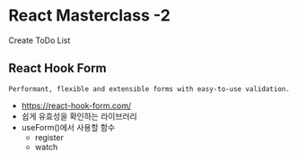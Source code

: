 # React Masterclass -2

Create ToDo List

## React Hook Form

```
Performant, flexible and extensible forms with easy-to-use validation.
```

- https://react-hook-form.com/
- 쉽게 유효성을 확인하는 라이브러리
- useForm()에서 사용할 함수
  - register
  - watch
